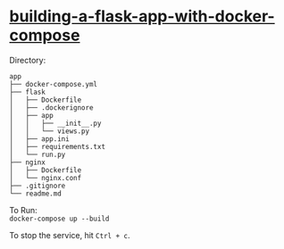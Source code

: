 # [building-a-flask-app-with-docker-compose](https://pythonise.com/series/learning-flask/building-a-flask-app-with-docker-compose)


Directory:
```
app
├── docker-compose.yml
├── flask
│   ├── Dockerfile
│   ├── .dockerignore
│   ├── app
│   │   ├── __init__.py
│   │   └── views.py
│   ├── app.ini
│   ├── requirements.txt
│   └── run.py
├── nginx
│   ├── Dockerfile
│   └── nginx.conf
├── .gitignore
└── readme.md
```

To Run:  
`docker-compose up --build`

To stop the service, hit `Ctrl + c`.

